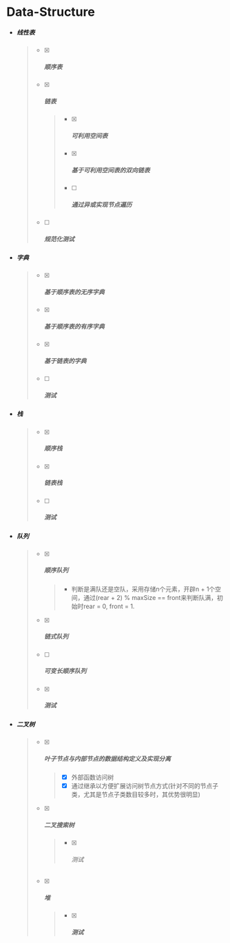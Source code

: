 # Data-Structure

* ##### 线性表

  > - [x] ##### 顺序表
  >
  > - [x] ##### 链表
  >
  >   > - [x] ##### 可利用空间表
  >   >
  >   > - [x] ##### 基于可利用空间表的双向链表
  >   >
  >   > - [ ] ##### 通过异或实现节点遍历
  >
  > - [ ] ##### 规范化测试

* ##### 字典

  > - [x] ##### 基于顺序表的无序字典
  >
  > - [x] ##### 基于顺序表的有序字典
  >
  > - [x] ##### 基于链表的字典
  >
  > - [ ] ##### 测试

* ##### 栈

  > - [x] ##### 顺序栈
  >
  > - [x] ##### 链表栈
  >
  > - [ ] ##### 测试

- ##### 队列

  > - [x] ##### 顺序队列
  >
  >   > - 判断是满队还是空队，采用存储n个元素，开辟n + 1个空间，通过(rear + 2) % maxSize == front来判断队满，初始时rear = 0, front = 1.
  >
  > - [x] ##### 链式队列
  >
  > - [ ] ##### 可变长顺序队列
  >
  > - [x] ##### 测试
  
- ##### 二叉树

  > - [x] ##### 叶子节点与内部节点的数据结构定义及实现分离
  >
  >   > - [x] 外部函数访问树
  >   >- [x] 通过继承以方便扩展访问树节点方式(针对不同的节点子类，尤其是节点子类数目较多时，其优势很明显) 
  >   
  > - [x] ##### 二叉搜索树
  >
  >   > - [x] ###### 测试
  >   
  > - [x] ##### 堆
  >
  >   > - [x] ##### 测试